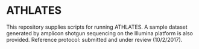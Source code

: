 # ATHLATES
This repository supplies scripts for running ATHLATES. 
A sample dataset generated by amplicon shotgun sequencing on the Illumina platform is also provided. 
Reference protocol: submitted and under review (10/2/2017). 
